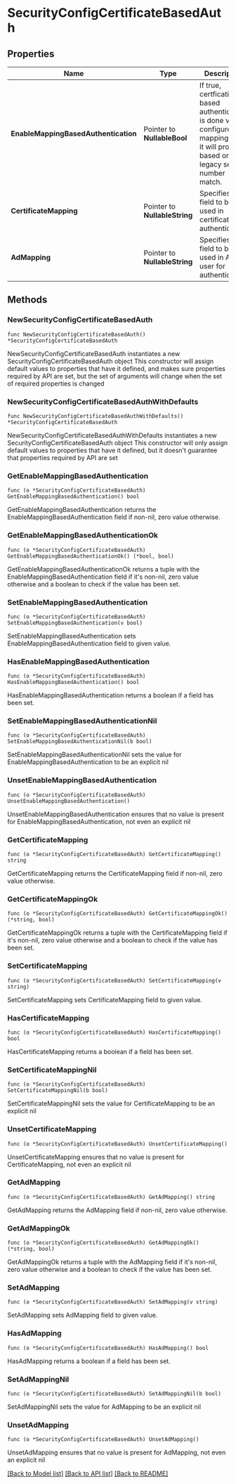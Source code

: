 # SecurityConfigCertificateBasedAuth

## Properties

Name | Type | Description | Notes
------------ | ------------- | ------------- | -------------
**EnableMappingBasedAuthentication** | Pointer to **NullableBool** | If true, certfication based authentication is done via configured mapping. Else it will proceed based on legacy serial number match. | [optional] 
**CertificateMapping** | Pointer to **NullableString** | Specifies the field to be used in certificate for authentication. | [optional] 
**AdMapping** | Pointer to **NullableString** | Specifies the field to be used in AD user for authentication. | [optional] 

## Methods

### NewSecurityConfigCertificateBasedAuth

`func NewSecurityConfigCertificateBasedAuth() *SecurityConfigCertificateBasedAuth`

NewSecurityConfigCertificateBasedAuth instantiates a new SecurityConfigCertificateBasedAuth object
This constructor will assign default values to properties that have it defined,
and makes sure properties required by API are set, but the set of arguments
will change when the set of required properties is changed

### NewSecurityConfigCertificateBasedAuthWithDefaults

`func NewSecurityConfigCertificateBasedAuthWithDefaults() *SecurityConfigCertificateBasedAuth`

NewSecurityConfigCertificateBasedAuthWithDefaults instantiates a new SecurityConfigCertificateBasedAuth object
This constructor will only assign default values to properties that have it defined,
but it doesn't guarantee that properties required by API are set

### GetEnableMappingBasedAuthentication

`func (o *SecurityConfigCertificateBasedAuth) GetEnableMappingBasedAuthentication() bool`

GetEnableMappingBasedAuthentication returns the EnableMappingBasedAuthentication field if non-nil, zero value otherwise.

### GetEnableMappingBasedAuthenticationOk

`func (o *SecurityConfigCertificateBasedAuth) GetEnableMappingBasedAuthenticationOk() (*bool, bool)`

GetEnableMappingBasedAuthenticationOk returns a tuple with the EnableMappingBasedAuthentication field if it's non-nil, zero value otherwise
and a boolean to check if the value has been set.

### SetEnableMappingBasedAuthentication

`func (o *SecurityConfigCertificateBasedAuth) SetEnableMappingBasedAuthentication(v bool)`

SetEnableMappingBasedAuthentication sets EnableMappingBasedAuthentication field to given value.

### HasEnableMappingBasedAuthentication

`func (o *SecurityConfigCertificateBasedAuth) HasEnableMappingBasedAuthentication() bool`

HasEnableMappingBasedAuthentication returns a boolean if a field has been set.

### SetEnableMappingBasedAuthenticationNil

`func (o *SecurityConfigCertificateBasedAuth) SetEnableMappingBasedAuthenticationNil(b bool)`

 SetEnableMappingBasedAuthenticationNil sets the value for EnableMappingBasedAuthentication to be an explicit nil

### UnsetEnableMappingBasedAuthentication
`func (o *SecurityConfigCertificateBasedAuth) UnsetEnableMappingBasedAuthentication()`

UnsetEnableMappingBasedAuthentication ensures that no value is present for EnableMappingBasedAuthentication, not even an explicit nil
### GetCertificateMapping

`func (o *SecurityConfigCertificateBasedAuth) GetCertificateMapping() string`

GetCertificateMapping returns the CertificateMapping field if non-nil, zero value otherwise.

### GetCertificateMappingOk

`func (o *SecurityConfigCertificateBasedAuth) GetCertificateMappingOk() (*string, bool)`

GetCertificateMappingOk returns a tuple with the CertificateMapping field if it's non-nil, zero value otherwise
and a boolean to check if the value has been set.

### SetCertificateMapping

`func (o *SecurityConfigCertificateBasedAuth) SetCertificateMapping(v string)`

SetCertificateMapping sets CertificateMapping field to given value.

### HasCertificateMapping

`func (o *SecurityConfigCertificateBasedAuth) HasCertificateMapping() bool`

HasCertificateMapping returns a boolean if a field has been set.

### SetCertificateMappingNil

`func (o *SecurityConfigCertificateBasedAuth) SetCertificateMappingNil(b bool)`

 SetCertificateMappingNil sets the value for CertificateMapping to be an explicit nil

### UnsetCertificateMapping
`func (o *SecurityConfigCertificateBasedAuth) UnsetCertificateMapping()`

UnsetCertificateMapping ensures that no value is present for CertificateMapping, not even an explicit nil
### GetAdMapping

`func (o *SecurityConfigCertificateBasedAuth) GetAdMapping() string`

GetAdMapping returns the AdMapping field if non-nil, zero value otherwise.

### GetAdMappingOk

`func (o *SecurityConfigCertificateBasedAuth) GetAdMappingOk() (*string, bool)`

GetAdMappingOk returns a tuple with the AdMapping field if it's non-nil, zero value otherwise
and a boolean to check if the value has been set.

### SetAdMapping

`func (o *SecurityConfigCertificateBasedAuth) SetAdMapping(v string)`

SetAdMapping sets AdMapping field to given value.

### HasAdMapping

`func (o *SecurityConfigCertificateBasedAuth) HasAdMapping() bool`

HasAdMapping returns a boolean if a field has been set.

### SetAdMappingNil

`func (o *SecurityConfigCertificateBasedAuth) SetAdMappingNil(b bool)`

 SetAdMappingNil sets the value for AdMapping to be an explicit nil

### UnsetAdMapping
`func (o *SecurityConfigCertificateBasedAuth) UnsetAdMapping()`

UnsetAdMapping ensures that no value is present for AdMapping, not even an explicit nil

[[Back to Model list]](../README.md#documentation-for-models) [[Back to API list]](../README.md#documentation-for-api-endpoints) [[Back to README]](../README.md)


